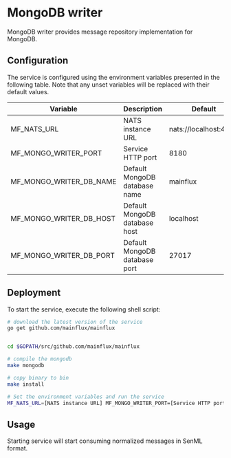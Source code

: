 # MongoDB writer

MongoDB writer provides message repository implementation for MongoDB.

## Configuration

The service is configured using the environment variables presented in the
following table. Note that any unset variables will be replaced with their
default values.

| Variable                | Description                       | Default               |
|-------------------------|-----------------------------------|-----------------------|
| MF_NATS_URL             | NATS instance URL                 | nats://localhost:4222 |
| MF_MONGO_WRITER_PORT    | Service HTTP port                 | 8180                  |
| MF_MONGO_WRITER_DB_NAME | Default MongoDB database name     | mainflux              |
| MF_MONGO_WRITER_DB_HOST | Default MongoDB database host     | localhost             |
| MF_MONGO_WRITER_DB_PORT | Default MongoDB database port     | 27017                 |

## Deployment

To start the service, execute the following shell script:

```bash
# download the latest version of the service
go get github.com/mainflux/mainflux


cd $GOPATH/src/github.com/mainflux/mainflux

# compile the mongodb
make mongodb

# copy binary to bin
make install

# Set the environment variables and run the service
MF_NATS_URL=[NATS instance URL] MF_MONGO_WRITER_PORT=[Service HTTP port] MF_MONGO_WRITER_DB_NAME=[MongoDB database name] MF_MONGO_WRITER_DB_HOST=[MongoDB database host] MF_MONGO_WRITER_DB_PORT=[MongoDB port] $GOBIN/mainflux-mongodb
```

## Usage

Starting service will start consuming normalized messages in SenML format.

